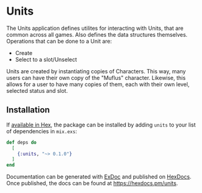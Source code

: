 # Units

The Units application defines utilites for interacting with Units, that are common across all games. Also defines the data structures themselves. Operations that can be done to a Unit are:
- Create
- Select to a slot/Unselect 

Units are created by instantiating copies of Characters. This way, many users can have their own copy of the "Muflus" character. Likewise, this allows for a user to have many copies of them, each with their own level, selected status and slot.


## Installation

If [available in Hex](https://hex.pm/docs/publish), the package can be installed
by adding `units` to your list of dependencies in `mix.exs`:

```elixir
def deps do
  [
    {:units, "~> 0.1.0"}
  ]
end
```

Documentation can be generated with [ExDoc](https://github.com/elixir-lang/ex_doc)
and published on [HexDocs](https://hexdocs.pm). Once published, the docs can
be found at <https://hexdocs.pm/units>.
